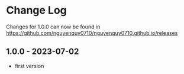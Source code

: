 # Change Log

Changes for 1.0.0 can now be found in https://github.com/nguyenquy0710/nguyenquy0710.github.io/releases

## 1.0.0 - 2023-07-02

* first version